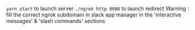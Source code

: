 `yarn start` to launch server
`./ngrok http 8080` to launch redirect
Warning : fill the correct ngrok subdomain in slack app manager in the 'interactive messages' & 'slash commands' sections
